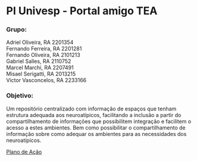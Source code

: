 # PI Univesp - Portal amigo TEA

### Grupo:
Adriel Oliveira, RA 2201354  
Fernando Ferreira, RA 2201281  
Fernando Oliveira, RA 2101213  
Gabriel Salles, RA 2110752  
Marcel Marchi, RA 2207491  
Misael Serigatti, RA 2013215  
Victor Vasconcelos, RA 2233166


### Objetivo:
Um repositório centralizado com informação de espaços que tenham estrutura adequada aos neuroatípicos, facilitando a inclusão a partir do compartilhamento de informações que possibilitem integração e facilitem o acesso a estes ambientes. Bem como possibilitar o compartilhamento de informação sobre como adequar os ambientes para as necessidades dos neuroatípicos.


[Plano de Ação](https://docs.google.com/document/d/1gUGBuU_z1xsULNCctVVXXr6aqeHzHdm2/edit)

